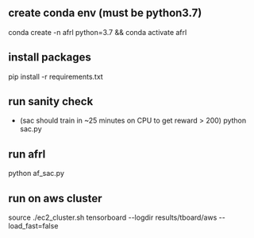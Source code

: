 ## create conda env (must be python3.7)
conda create -n afrl python=3.7 && conda activate afrl

## install packages
pip install -r requirements.txt

## run sanity check 
- (sac should train in ~25 minutes on CPU to get reward > 200)
python sac.py

## run afrl
python af_sac.py

## run on aws cluster
source ./ec2_cluster.sh
tensorboard --logdir results/tboard/aws --load_fast=false 